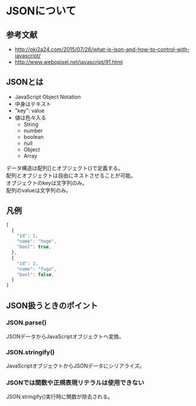 # JSONについて
## 参考文献
- http://oki2a24.com/2015/07/26/what-is-json-and-how-to-control-with-javascript/
- http://www.webopixel.net/javascript/91.html

## JSONとは
- JavaScript Object Notation
- 中身はテキスト
- "key": value
- 値は色々入る
  - String
  - number
  - boolean
  - null
  - Object
  - Array

データ構造は配列[]とオブジェクト{}で定義する。  
配列とオブジェクトは自由にネストさせることが可能。  
オブジェクトのkeyは文字列のみ。  
配列のvalueは文字列のみ。  

## 凡例
```JavaScript
[
  {
    "id": 1,
    "name": "hoge",
    "bool": true,
  },
  {
    "id": 2,
    "name": "fuga",
    "bool": false,
  }
]
```

## JSON扱うときのポイント
### JSON.parse()
JSONデータからJavaScriptオブジェクトへ変換。  

### JSON.stringify()
JavaScriptオブジェクトからJSONデータにシリアライズ。  

### JSONでは関数や正規表現リテラルは使用できない
JSON.stringify()実行時に関数が除去される。  
